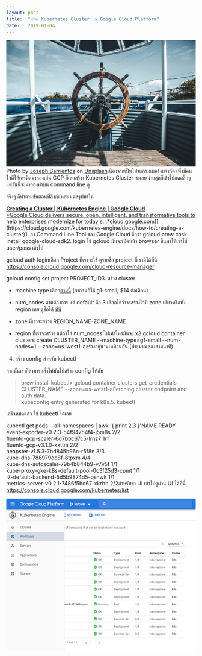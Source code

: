 ```yaml
---
layout:	post
title:	"สร้าง Kubernetes Cluster บน Google Cloud Platform"
date:	2019-01-04
---
```


  ![](/img/1*1GPJInCBvnUXVJWuMz_GGA.jpeg)Photo by [Joseph Barrientos](https://unsplash.com/photos/eUMEWE-7Ewg?utm_source=unsplash&utm_medium=referral&utm_content=creditCopyText) on [Unsplash](https://unsplash.com/search/photos/sea-navigation?utm_source=unsplash&utm_medium=referral&utm_content=creditCopyText)เนื่องจากเป็นโปรแกรมเมอร์งบจำกัด เพิ่งมีคนใจดีให้เครดิตมาลองเล่น GCP ก็เลยสร้าง Kubernetes Cluster ซะเลย ง่ายสุดก็เข้าไปกดคลิ๊กๆ แต่วันนี้จะมาลองทำบน command line ดู

จริงๆ ก็ทำตามขั้นตอนที่ลิงก์แหละ แต่สรุปมาให้

[**Creating a Cluster | Kubernetes Engine | Google Cloud**  
*Google Cloud delivers secure, open, intelligent, and transformative tools to help enterprises modernize for today's…*cloud.google.com](https://cloud.google.com/kubernetes-engine/docs/how-to/creating-a-cluster "https://cloud.google.com/kubernetes-engine/docs/how-to/creating-a-cluster")[](https://cloud.google.com/kubernetes-engine/docs/how-to/creating-a-cluster)1. ลง Command Line Tool ของ Google Cloud ชื่อว่า gcloud
brew cask install google-cloud-sdk2. login ใช้ gcloud มันจะเปิดหน้า browser ขึ้นมาให้เราใส่ user/pass เข้าไป

gcloud auth loginเลือก Project ที่เราจะใช้ ดูรายชื่อ project ที่เรามีได้ที่นี่ <https://console.cloud.google.com/cloud-resource-manager>

gcloud config set project PROJECT\_ID3. สร้าง cluster

* machine type เลือก[ตามนี้](https://cloud.google.com/compute/pricing#standard_machine_types) (ยากจนก็ใช้ g1-small, $14 ต่อเดือน)
* num\_nodes ตามต้องการ แต่ default คือ 3
เลือกได้ว่าจะสร้างไว้ที่ zone เดียวหรือทั้ง region เลย ดูชื่อได้ [ที่นี่](https://cloud.google.com/compute/docs/regions-zones/#available)

* zone ที่เราจะสร้าง REGION\_NAME-ZONE\_NAME
* region ที่เราจะสร้าง แต่ถ้าใส่ num\_nodes ไปเท่าไหร่มันจะ x3
gcloud container clusters create CLUSTER\_NAME --machine-type=g1-small --num-nodes=1 --zone=us-west1-aสร้างอยู่นานเหมือนกัน (ประมาณสองสามนาที)

4. สร้าง config สำหรับ kubectl

จากนั้นเราก็สามารถสั่งให้มันไปสร้าง config ให้กับ

> brew install kubectl> gcloud container clusters get-credentials CLUSTER\_NAME --zone=us-west1-aFetching cluster endpoint and auth data.  
kubeconfig entry generated for k8s.5. kubectl

เสร็จหมดแล้ว ใช้ kubectl ได้เลย

kubectl get pods --all-namespaces | awk '{ print $2,$3 }'NAME READY  
event-exporter-v0.2.3-54f94754f4-j5m8s 2/2  
fluentd-gcp-scaler-6d7bbc67c5-lrnz7 1/1  
fluentd-gcp-v3.1.0-kxttm 2/2  
heapster-v1.5.3-7bd845b96c-r5f8n 3/3  
kube-dns-788979dc8f-8tpxm 4/4  
kube-dns-autoscaler-79b4b844b9-v7v5f 1/1  
kube-proxy-gke-k8s-default-pool-0c3f25d3-cpmt 1/1  
l7-default-backend-5d5b9874d5-qsnwk 1/1  
metrics-server-v0.2.1-7486f5bd67-xkrbb 2/2สำหรับขา UI เข้าไปดูผ่าน UI ได้ที่นี่ <https://console.cloud.google.com/kubernetes/list>

![](/img/1*i9ZVwQOc02o6GDR2EmHHqQ.png)  